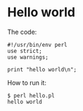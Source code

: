 # Hello world

The code:

    #!/usr/bin/env perl
    use strict;
    use warnings;
    
    print "hello world\n";

How to run it:

    $ perl hello.pl
    hello world

